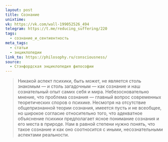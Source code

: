 ```yaml
---
layout: post
title: Сознание
unixtime: 
vk: https://vk.com/wall-199052526_494
telegram: https://t.me/reducing_suffering/220
tags:
  - сознание_и_сентиентность
meta_tags:
  - статьи
  - энциклопедии
link_to: https://philosophy.ru/consciousness/
source:
  - Стэнфордская энциклопедия философии
---
```

>Никакой аспект психики, быть может, не является столь знакомым — и столь загадочным — как сознание и наш сознательный опыт самих себя и мира. Небезосновательно мнение, что проблема сознания — главный вопрос современных теоретических споров о психике. Несмотря на отсутствие общепризнанной теории сознания, имеется пусть и не всеобщее, но широкое согласие относительно того, что адекватное объяснение психики предполагает ясное понимание сознания и его места в природе. Нам в равной степени нужно понять, что такое сознание и как оно соотносится с иными, несознательными аспектами реальности.

